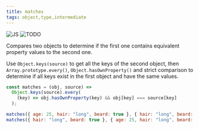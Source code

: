 ```yaml
---
title: matches
tags: object,type,intermediate
---
```


![JS](https://img.shields.io/badge/supports-javascript-yellow.svg?style=flat-square)
![TODO](https://img.shields.io/badge///TODO-blue.svg?style=flat-square)

Compares two objects to determine if the first one contains equivalent property values to the second one.

Use `Object.keys(source)` to get all the keys of the second object, then `Array.prototype.every()`, `Object.hasOwnProperty()` and strict comparison to determine if all keys exist in the first object and have the same values.

```js
const matches = (obj, source) =>
  Object.keys(source).every(
    (key) => obj.hasOwnProperty(key) && obj[key] === source[key]
  );
```

```js
matches({ age: 25, hair: "long", beard: true }, { hair: "long", beard: true }); // true
matches({ hair: "long", beard: true }, { age: 25, hair: "long", beard: true }); // false
```

